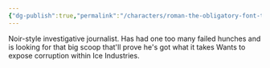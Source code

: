```yaml
---
{"dg-publish":true,"permalink":"/characters/roman-the-obligatory-font-themed-character/"}
---
```



Noir-style investigative journalist.
Has had one too many failed hunches and is looking for that big scoop that'll prove he's got what it takes
Wants to expose corruption within Ice Industries.